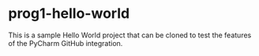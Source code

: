 # prog1-hello-world

This is a sample Hello World project that can be cloned to test the features of the PyCharm GitHub integration.
